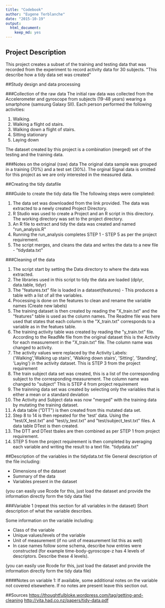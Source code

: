 ```yaml
---
title: "Codebook"
author: "Eugene Terblanche"
date: "2015-10-19"
output:
  html_document:
    keep_md: yes
---
```


## Project Description
This project creates a subset of the training and testing data that was recorded from the experiment to record activity data for 30 subjects. "This describe how a tidy data set was created"

##Study design and data processing

###Collection of the raw data
The initial raw data was collected from the Accelerometer and gyroscope from subjects (19-48 years) wearing a smartphone (samsung Galaxy SII). Each person performed the following activities:
1. Walking.
2. Walking a flight od stairs.
3. Walking down a flight of stairs.
4. Sitting stationary
5. Laying down

The dataset created by this project is a combination (merged) set of the testing and the training data.

###Notes on the original (raw) data 
The original data sample was grouped in a training (70%) and a test set (30%). The orginal Signal data is omitted for this project as we are only interested in the measured data. 

##Creating the tidy datafile

###Guide to create the tidy data file
The following steps were completed:
1. The data set was downloaded from the link provided. The data was extracted to a newly created Project Directory.
2. R Studio was used to create a Project and an R script in this directory. The working directory was set to the project directory.
3. An R file to extract and tidy the data was created and named "run_analysis.R"
4. Running the run_analysis completes STEP 1 - STEP 5 as per the project requirement.
5. The script merges, and cleans the data and writes the data to a new file - "tidydata.txt"

###Cleaning of the data
1. The script start by setting the Data directory to where the data was extracted.
2. The libraries used in this script to tidy the data are loaded (dplyr, data.table, tidyr)
3. The "features.txt" file is loaded in a dataset(features) - This produces a table with a list of all the variables.
4. Processing is done on the features to clean and rename the variable names (Create new labels)
5. The training dataset is then created by reading the "X_train.txt" and the "features" table is used as the column names. The Readme file was here used that states that each column is the "X_train.txt" corresponds to a variable as in the featues table.
6. The training activity table was created by reading the "y_train.txt" file. According to the ReadMe file from the original dataset this is the Activity for each measurement in the "X_train.txt" file. The column name was changed to activity.
7. The activity values were replaced by the Activity Labels: ('Walking','Walking up stairs', 'Walking down stairs', 'Sitting', 'Standing', 'Laying') in the activity dataset. This is STEP 3 from the project requirement
8. The train subject data set was created, this is a list of the corresponding subject to the corresponding measurement. The column name was changed to "subject" This is STEP 4 from project requirement
9. The trainning data set was created by selecting only the variables that is either a mean or a standard deviation
10. The Activity and Subject data was now "merged" with the training data by mutating the training dataset.
11. A data table ("DTT") is then created from this mutated data set.
12. Step 8 to 14 is then repeated for the 'test' data. Using the "test/X_test.txt" and "test/y_test.txt" and "test/subject_test.txt" files. A data table DTest is then created.
13. The DTT and DTest tbales are then combined as per STEP 1 from project requirement.
14. STEP 5 from the project requirement is then completed by averaging each variable and writing the result to a text file. "tidydata.txt"

##Description of the variables in the tidydata.txt file
General description of the file including:
 - Dimensions of the dataset
 - Summary of the data
 - Variables present in the dataset

(you can easily use Rcode for this, just load the dataset and provide the information directly form the tidy data file)

###Variable 1 (repeat this section for all variables in the dataset)
Short description of what the variable describes.

Some information on the variable including:
 - Class of the variable
 - Unique values/levels of the variable
 - Unit of measurement (if no unit of measurement list this as well)
 - In case names follow some schema, describe how entries were constructed (for example time-body-gyroscope-z has 4 levels of descriptors. Describe these 4 levels). 

(you can easily use Rcode for this, just load the dataset and provide the information directly form the tidy data file)

####Notes on variable 1:
If available, some additional notes on the variable not covered elsewehere. If no notes are present leave this section out.

##Sources
https://thoughtfulbloke.wordpress.com/tag/getting-and-cleaning
http://vita.had.co.nz/papers/tidy-data.pdf


